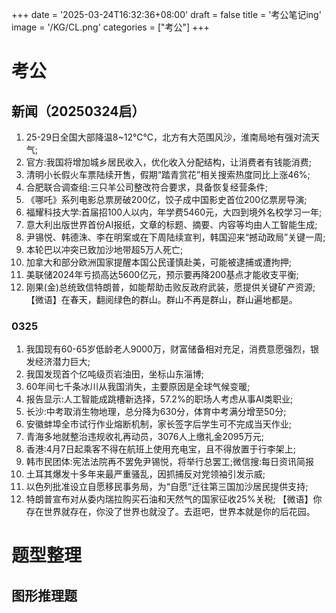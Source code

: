 +++
date = '2025-03-24T16:32:36+08:00'
draft = false
title = '考公笔记ing'
image = '/KG/CL.png'
categories = ["考公"] 
+++

# 考公
## 新闻（20250324启）

1. 25-29日全国大部降温8~12℃℃，北方有大范围风沙，淮南局地有强对流天气;
2. 官方:我国将增加城乡居民收入，优化收入分配结构，让消费者有钱能消费;
3. 清明小长假火车票陆续开售，假期“踏青赏花”相关搜索热度同比上涨46%;
4. 合肥联合调查组:三只羊公司整改符合要求，具备恢复经营条件;
5. 《哪吒》系列电影总票房破200亿，饺子成中国影史首位200亿票房导演;
6. 福耀科技大学:首届招100人以内，年学费5460元，大四到境外名校学习一年;
7. 意大利出版世界首份AI报纸，文章的标题、摘要、内容等均由人工智能生成;
8. 尹锡悦、韩德洙、李在明案或在下周陆续宣判，韩国迎来“撼动政局”关键一周;
9. 本轮巴以冲突已致加沙地带超5万人死亡;
10. 加拿大和部分欧洲国家提醒本国公民谨慎赴美，可能被逮捕或遭拘押;
11. 美联储2024年亏损高达5600亿元，预示要再降200基点才能收支平衡;
12. 刚果(金)总统致信特朗普，如能帮助击败反政府武装，愿提供关键矿产资源;
【微语】在春天，翻阅绿色的群山。群山不再是群山，群山遍地都是。

### 0325

1. 我国现有60-65岁低龄老人9000万，财富储备相对充足，消费意愿强烈，银发经济潜力巨大;
2. 我国发现首个亿吨级页岩油田，坐标山东淄博;
3. 60年间七千条冰川从我国消失，主要原因是全球气候变暖;
4. 报告显示:人工智能成跳槽新选择，57.2%的职场人考虑从事AI类职业;
5. 长沙:中考取消生物地理，总分降为630分，体育中考满分增至50分;
6. 安徽蚌埠全市试行作业熔断机制，家长签字后学生可不完成当天作业;
7. 青海多地就整治违规收礼再动员，3076人上缴礼金2095万元;
8. 香港:4月7日起乘客不得在航班上使用充电宝，且不得放置于行李架上;
9. 韩市民团体:宪法法院再不罢免尹锡悦，将举行总罢工;微信搜:每日资讯简报
10. 土耳其爆发十多年来最严重骚乱，因抓捕反对党领袖引发示威;
11. 以色列批准设立自愿移民事务局，为“自愿”迁往第三国加沙居民提供支持;
12. 特朗普宣布对从委内瑞拉购买石油和天然气的国家征收25%关税;
【微语】你存在世界就存在，你没了世界也就没了。去逛吧，世界本就是你的后花园。

# 题型整理
## 图形推理题